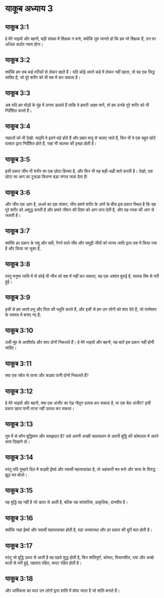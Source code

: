 # याकूब अध्याय 3

## याकूब 3:1

हे मेरे भाइयों और बहनों, बड़ी संख्या में शिक्षक न बनो, क्योंकि तुम जानते हो कि हम जो शिक्षक हैं, उन पर अधिक कठोर न्याय होगा।

## याकूब 3:2

क्योंकि हम सब कई तरीकों से ठोकर खाते हैं। यदि कोई अपने कहे में ठोकर नहीं खाता, तो वह एक सिद्ध व्यक्ति है, जो पूरे शरीर को भी वश में कर सकता है।

## याकूब 3:3

अब यदि हम घोड़ों के मुंह में लगाम डालते हैं ताकि वे हमारी आज्ञा मानें, तो हम उनके पूरे शरीर को भी निर्देशित करते हैं।

## याकूब 3:4

जहाजों को भी देखो: यद्यपि वे इतने बड़े होते हैं और प्रबल वायु से चलाए जाते हैं, फिर भी वे एक बहुत छोटे पतवार द्वारा निर्देशित होते हैं, जहां भी चालक की इच्छा होती है।

## याकूब 3:5

इसी प्रकार जीभ भी शरीर का एक छोटा हिस्सा है, और फिर भी यह बड़ी-बड़ी बातें करती है। देखो, एक छोटा सा आग का टुकड़ा कितना बड़ा जंगल जला देता है!

## याकूब 3:6

और जीभ एक आग है, अधर्म का एक संसार; जीभ हमारे शरीर के अंगों के बीच इस प्रकार स्थित है कि यह पूरे शरीर को अशुद्ध करती है और हमारे जीवन की दिशा को आग लगा देती है, और यह नरक की आग से जलती है।

## याकूब 3:7

क्योंकि हर प्रकार के पशु और पक्षी, रेंगने वाले जीव और समुद्री जीवों को मानव जाति द्वारा वश में किया गया है और किया जा चुका है,

## याकूब 3:8

परंतु मनुष्य जाति में से कोई भी जीभ को वश में नहीं कर सकता; यह एक अशांत बुराई है, घातक विष से भरी हुई।

## याकूब 3:9

इसी से हम अपने प्रभु और पिता की स्तुति करते हैं, और इसी से हम उन लोगों को शाप देते हैं, जो परमेश्वर के स्वरूप में बनाए गए हैं;

## याकूब 3:10

उसी मुंह से आशीर्वाद और शाप दोनों निकलते हैं। हे मेरे भाइयों और बहनों, यह बातें इस प्रकार नहीं होनी चाहिए।

## याकूब 3:11

क्या एक स्रोत से ताजा और कड़वा पानी दोनों निकलते हैं?

## याकूब 3:12

हे मेरे भाइयों और बहनों, क्या एक अंजीर का पेड़ जैतून उत्पन्न कर सकता है, या एक बेल अंजीर? इसी प्रकार खारा पानी ताजा नहीं उत्पन्न कर सकता।

## याकूब 3:13

तुम में से कौन बुद्धिमान और समझदार है? उसे अपनी अच्छी चालचलन से अपनी बुद्धि की कोमलता में अपने काम दिखाने दो।

## याकूब 3:14

परंतु यदि तुम्हारे दिल में कड़वी ईर्ष्या और स्वार्थी महत्वाकांक्षा है, तो अहंकारी मत बनो और सत्य के विरुद्ध झूठ मत बोलो।

## याकूब 3:15

यह बुद्धि वह नहीं है जो ऊपर से आती है, बल्कि यह सांसारिक, प्राकृतिक, दानवीय है।

## याकूब 3:16

क्योंकि जहां ईर्ष्या और स्वार्थी महत्वाकांक्षा होती है, वहां अव्यवस्था और हर प्रकार की बुरी बात होती है।

## याकूब 3:17

परंतु जो बुद्धि ऊपर से आती है वह पहले शुद्ध होती है, फिर शांतिपूर्ण, कोमल, विचारशील, दया और अच्छे फलों से भरी हुई, पक्षपात रहित, कपट रहित होती है।

## याकूब 3:18

और धार्मिकता का फल उन लोगों द्वारा शांति में बोया जाता है जो शांति बनाते हैं।

